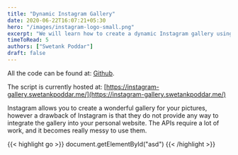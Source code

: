 ```yaml
---
title: "Dynamic Instagram Gallery"
date: 2020-06-22T16:07:21+05:30
hero: "/images/instagram-logo-small.png"
excerpt: "We will learn how to create a dynamic Instagram gallery using jQuery and Google's Materialize "
timeToRead: 5
authors: ["Swetank Poddar"]
draft: false
---
```



All the code can be found at: [Github](https://github.com/SwetankPoddar/dynamic-instagram-gallery).

The script is currently hosted at: [https://instagram-gallery.swetankpoddar.me/](https://instagram-gallery.swetankpoddar.me/)

Instagram allows you to create a wonderful gallery for your pictures, however a drawback of Instagram is that they do not provide any way to integrate
the gallery into your personal website. The APIs require a lot of work, and it becomes really messy to use them. 




{{< highlight go >}} document.getElementById("asd") {{< /highlight >}}
